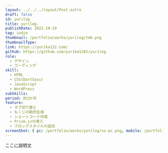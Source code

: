 ```yaml
---
layout: ../../../layout/Post.astro
draft: false
id: yurilog
title: yurilog.
publishDate: 2022-10-19
tag: indie
thumbnail: /portfolio/works/yurilog/tmb.png
thumbnailType:
link: https://yurika122.com/
github: https://github.com/yurika1202/yurilog
role:
  - デザイン
  - コーディング
skill:
  - HTML
  - CSS(DartSass)
  - JavaScript
  - WordPress
subSkills:
period: 約1か月
feature:
  - タブ切り替え
  - もくじの動的生成
  - ショートコード作成
  - Prism.jsの導入
  - ブロックスタイルの追加
screenShot: { pc: /portfolio/works/yurilog/ss-pc.png, mobile: /portfolio/works/yurilog/ss-mobile.png }
---
```


ここに説明文
